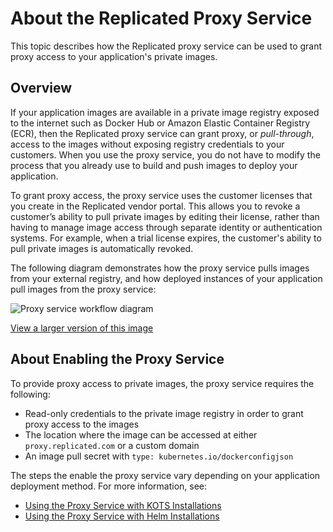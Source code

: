 # About the Replicated Proxy Service

This topic describes how the Replicated proxy service can be used to grant proxy access to your application's private images.

## Overview

If your application images are available in a private image registry exposed to the internet such as Docker Hub or Amazon Elastic Container Registry (ECR), then the Replicated proxy service can grant proxy, or _pull-through_, access to the images without exposing registry credentials to your customers. When you use the proxy service, you do not have to modify the process that you already use to build and push images to deploy your application.

To grant proxy access, the proxy service uses the customer licenses that you create in the Replicated vendor portal. This allows you to revoke a customer’s ability to pull private images by editing their license, rather than having to manage image access through separate identity or authentication systems. For example, when a trial license expires, the customer's ability to pull private images is automatically revoked.

The following diagram demonstrates how the proxy service pulls images from your external registry, and how deployed instances of your application pull images from the proxy service:

![Proxy service workflow diagram](/images/private-registry-diagram.png)

[View a larger version of this image](/images/private-registry-diagram-large.png)

## About Enabling the Proxy Service

To provide proxy access to private images, the proxy service requires the following:
* Read-only credentials to the private image registry in order to grant proxy access to the images
* The location where the image can be accessed at either `proxy.replicated.com` or a custom domain
* An image pull secret with `type: kubernetes.io/dockerconfigjson`

The steps the enable the proxy service vary depending on your application deployment method. For more information, see:
* [Using the Proxy Service with KOTS Installations](/vendor/private-images-kots)
* [Using the Proxy Service with Helm Installations](/vendor/helm-image-registry)